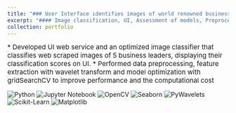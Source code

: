 ```yaml
---
title: "### User Interface identifies images of world renowned businessmen [Read more]"
excerpt: "#### Image classification, UI, Assessment of models, Preprocessing, Feature Engineering<br/>"
collection: portfolio
---
```


<span style="font-size:15px;">* Developed UI web service and an optimized image classifier that classifies web scraped images of 5 business leaders, displaying their classification scores on UI. </span>
<span style="font-size:15px;">* Performed data preprocessing, feature extraction with wavelet transform and model optimization with gridSearchCV to improve performance and the computational cost</span>

<p>
    <img src="https://img.shields.io/badge/Python-green" alt="Python">
    <img src="https://img.shields.io/badge/Jupyter%20Notebook-orange" alt="Jupyter Notebook">
    <img src="https://img.shields.io/badge/OpenCV-cornflowerblue" alt="OpenCV">
    <img src="https://img.shields.io/badge/Seaborn-navy" alt="Seaborn">
    <img src="https://img.shields.io/badge/PyWavelets-orchid" alt="PyWavelets">
    <img src="https://img.shields.io/badge/Sklearn-purple" alt="Scikit-Learn">
    <img src="https://img.shields.io/badge/Matplotlib-violet" alt="Matplotlib">
</p>